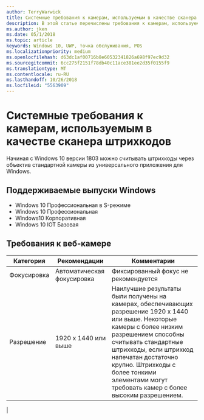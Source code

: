 ```yaml
---
author: TerryWarwick
title: Системные требования к камерам, используемым в качестве сканера штрихкодов
description: В этой статье перечислены требования к камерам, используемым из приложения UWP в качестве сканера штрихкодов.
ms.author: jken
ms.date: 05/1/2018
ms.topic: article
keywords: Windows 10, UWP, точка обслуживания, POS
ms.localizationpriority: medium
ms.openlocfilehash: d63dc1af00716b8e60532341826a698f97ec9d32
ms.sourcegitcommit: 6cc275f2151f78db40c11ace381ee2d35f0155f9
ms.translationtype: MT
ms.contentlocale: ru-RU
ms.lasthandoff: 10/26/2018
ms.locfileid: "5563909"
---
```

# <a name="camera-barcode-scanner-system-requirements"></a>Системные требования к камерам, используемым в качестве сканера штрихкодов
Начиная с Windows 10 версии 1803 можно считывать штрихкоды через объектив стандартной камеры из универсального приложения для Windows.

## <a name="supported-windows-editions"></a>Поддерживаемые выпуски Windows
- Windows 10 Профессиональная в S-режиме
- Windows 10 Профессиональная
- Windows10 Корпоративная
- Windows 10 IOT Базовая


## <a name="webcam-requirements"></a>Требования к веб-камере
| Категория      | Рекомендации           | Комментарии |
| ------------- | ------------------------ | -------- |
| Фокусировка         | Автоматическая фокусировка               | Фиксированный фокус не рекомендуется |
| Разрешение    | 1920 x 1440 или выше    | Наилучшие результаты были получены на камерах, обеспечивающих разрешение 1920 x 1440 или выше.  Некоторые камеры с более низким разрешением способны считывать стандартные штрихкоды, если штрихкод напечатан достаточно крупно. Штрихкоды с более тонкими элементами могут требовать камер с более высоким разрешением. |
|

